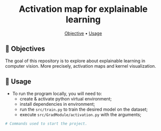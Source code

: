 <h1 align="center">Activation map for explainable learning</h1>

  <p align="center">
  <a href="#objective">Objective</a> •
  <a href="#usage">Usage</a>
  </p>

  <h2 id="objective" > 🎯 Objectives </h2>

  The goal of this repository is to explore about explainable learning in computer vision. More precisely, activation maps and 
kernel visualization.

  <h2 id="usage" > 👷 Usage </h2>

  - To run the program locally, you will need to:
    - create & activate python virtual environment;
    - install dependencies in environment;
    - run the `src/train.py` to train the desired model on the dataset;
    - execute `src/GradModule/activation.py` with the arguments;

  ```bash
  # Commands used to start the project.
  ```
